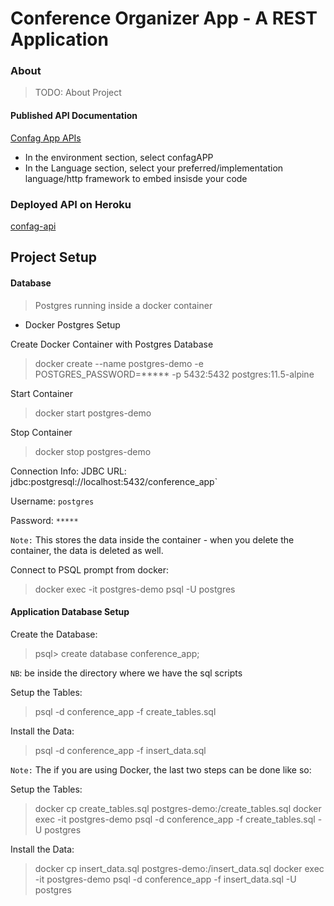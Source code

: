 # Conference Organizer App - A REST Application

### About

> TODO: About Project

#### Published API Documentation
[Confag App APIs](https://documenter.getpostman.com/view/13065084/TWDdhskt)
- In the environment section, select confagAPP
- In the Language section, select your preferred/implementation language/http framework to embed insisde your code

### Deployed API on Heroku
[confag-api](https://confag-api.herokuapp.com/)


## Project Setup

#### Database
> Postgres running inside a docker container

- Docker Postgres Setup

Create Docker Container with Postgres Database
> docker create --name postgres-demo -e POSTGRES_PASSWORD=***** -p 5432:5432 postgres:11.5-alpine

Start Container
> docker start postgres-demo

Stop Container
> docker stop postgres-demo

Connection Info:
JDBC URL: jdbc:postgresql://localhost:5432/conference_app`

Username: `postgres`

Password: `*****`

`Note:` This stores the data inside the container - when you delete the container, the data is deleted as well.

Connect to PSQL prompt from docker:
> docker exec -it postgres-demo psql -U postgres

#### Application Database Setup

Create the Database:
> psql> create database conference_app;

`NB`: be inside the directory where we have the sql scripts

Setup the Tables:
> psql -d conference_app -f create_tables.sql

Install the Data:
> psql -d conference_app -f insert_data.sql

`Note:` The if you are using Docker, the last two steps can be done like so:

Setup the Tables:
> docker cp create_tables.sql postgres-demo:/create_tables.sql
> docker exec -it postgres-demo psql -d conference_app -f create_tables.sql -U postgres

Install the Data:
> docker cp insert_data.sql postgres-demo:/insert_data.sql
> docker exec -it postgres-demo psql -d conference_app -f insert_data.sql -U postgres
